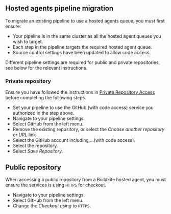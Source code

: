 ## Hosted agents pipeline migration

To migrate an existing pipeline to use a hosted agents queue, you must first ensure:

- Your pipeline is in the same cluster as all the hosted agent queues you wish to target.
- Each step in the pipeline targets the required hosted agent queue.
- Source control settings have been updated to allow code access.

Different pipeline settings are required for public and private repositories, see below for the relevant instructions.

### Private repository

Ensure you have followed the instructions in [Private Repository Access](/docs/buildkite-compute/source-control#compute-code-access-private-repositories) before completing the following steps.

- Set your pipeline to use the GitHub (with code access) service you authorized in the step above.
- Navigate to your pipeline settings.
- Select GitHub from the left menu.  
- Remove the existing repository, or select the _Choose another repository or URL_ link
- Select the GitHub account including ...(with code access).
- Select the repository.
- Select _Save Repository_.

## Public repository

When accessing a public repository from a Buildkite hosted agent, you must ensure the services is using `HTTPS` for checkout.

- Navigate to your pipeline settings.
- Select GitHub from the left menu.  
- Change the _Checkout using_ to `HTTPS`.
